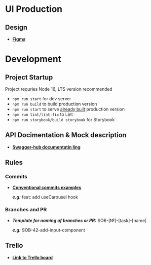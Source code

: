 # UI Production

## Design

- [**Figma**](https://www.figma.com/file/BQ36ggjZjii96q3JJgaLqk/Sobesity)

# Development

## Project Startup

Project requries Node 16, LTS version recommended

- `npm run start` for dev server
- `npm run build` to build production version
- `npm run start` to serve <ins>already built</ins> production version
- `npm run lint/lint:fix` to Lint
- `npm run storybook/build storybook` for Storybook

## API Docimentation & Mock description

- [**Swagger-hub documentatin ling**](https://app.swaggerhub.com/apis-docs/vorobeybird/Sobecity-API/1.0.0#/UserLoginRequestBody)

## Rules

### Commits

- [**Conventional commits examples**](https://docs.rs.school/#/git-convention)

  **_e.g:_** feat: add useCarousel hook

### Branches and PR

- **_Template for naming of branches or PR:_** SOB-[№]-[task]-[name]

  **_e.g:_** SOB-42-add-input-component

## Trello

- [**Link to Trello board**](https://trello.com/b/9eu1u9Zi/sobesity)
